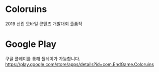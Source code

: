 # Coloruins
2019 선린 모바일 콘텐츠 개발대회 출품작

# Google Play
구글 플레이를 통해 플레이가 가능합니다.
https://play.google.com/store/apps/details?id=com.EndGame.Coloruins
